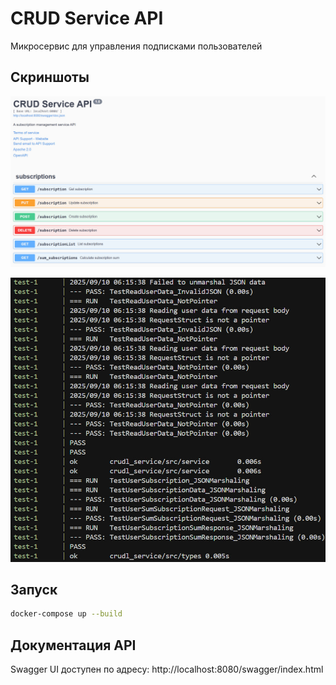 # CRUD Service API

Микросервис для управления подписками пользователей

## Скриншоты

![Скриншот 1](photo2.jpg)

![Скриншот 2](photo1.jpg)
## Запуск

```bash
docker-compose up --build
```

## Документация API

Swagger UI доступен по адресу: http://localhost:8080/swagger/index.html
